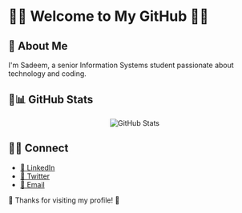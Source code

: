 # 🌸🌸 Welcome to My GitHub 🌸🌸

## 🌸 About Me
I'm Sadeem, a senior Information Systems student passionate about technology and coding.

## 🌸📊 GitHub Stats
<p align="center">
  <img src="https://github-readme-stats.vercel.app/api?username=Sadeemm0&show_icons=true&theme=radical&hide_border=true&bg_color=ffccf9&title_color=ff69b4&icon_color=ff69b4&text_color=ff69b4" alt="GitHub Stats" />
</p>

## 🌸🌟 Connect
- [🌸 LinkedIn](your_linkedin_profile)
- [🌸 Twitter](your_twitter_profile)
- [🌸 Email](mailto:sadeemasiri21@gmail.com)

🌸 Thanks for visiting my profile! 🌸